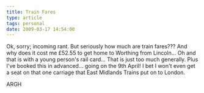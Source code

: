 ```yaml
---
title: Train Fares
type: article
tags: personal
date: 2009-03-17 14:54:00
---
```


Ok, sorry; incoming rant. But seriously how much are train fares??? And why does it cost me &pound;52.55 to get home to Worthing from Lincoln... Oh and that is with a young person's rail card... That is just too much generally. Plus I've booked this in advanced... going on the 9th April! I bet I won't even get a seat on that one carriage that East Midlands Trains put on to London.

ARGH
